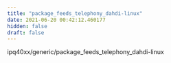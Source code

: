 ```yaml
---
title: "package_feeds_telephony_dahdi-linux"
date: 2021-06-20 00:42:12.460177
hidden: false
draft: false
---
```


ipq40xx/generic/package_feeds_telephony_dahdi-linux

